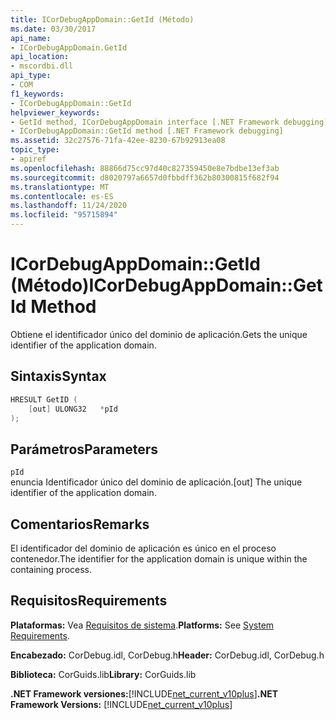 ```yaml
---
title: ICorDebugAppDomain::GetId (Método)
ms.date: 03/30/2017
api_name:
- ICorDebugAppDomain.GetId
api_location:
- mscordbi.dll
api_type:
- COM
f1_keywords:
- ICorDebugAppDomain::GetId
helpviewer_keywords:
- GetId method, ICorDebugAppDomain interface [.NET Framework debugging]
- ICorDebugAppDomain::GetId method [.NET Framework debugging]
ms.assetid: 32c27576-71fa-42ee-8230-67b92913ea08
topic_type:
- apiref
ms.openlocfilehash: 88866d75cc97d40c827359450e8e7bdbe13ef3ab
ms.sourcegitcommit: d8020797a6657d0fbbdff362b80300815f682f94
ms.translationtype: MT
ms.contentlocale: es-ES
ms.lasthandoff: 11/24/2020
ms.locfileid: "95715894"
---
```

# <a name="icordebugappdomaingetid-method"></a><span data-ttu-id="a0f83-102">ICorDebugAppDomain::GetId (Método)</span><span class="sxs-lookup"><span data-stu-id="a0f83-102">ICorDebugAppDomain::GetId Method</span></span>

<span data-ttu-id="a0f83-103">Obtiene el identificador único del dominio de aplicación.</span><span class="sxs-lookup"><span data-stu-id="a0f83-103">Gets the unique identifier of the application domain.</span></span>  
  
## <a name="syntax"></a><span data-ttu-id="a0f83-104">Sintaxis</span><span class="sxs-lookup"><span data-stu-id="a0f83-104">Syntax</span></span>  
  
```cpp  
HRESULT GetID (  
    [out] ULONG32   *pId  
);  
```  
  
## <a name="parameters"></a><span data-ttu-id="a0f83-105">Parámetros</span><span class="sxs-lookup"><span data-stu-id="a0f83-105">Parameters</span></span>  

 `pId`  
 <span data-ttu-id="a0f83-106">enuncia Identificador único del dominio de aplicación.</span><span class="sxs-lookup"><span data-stu-id="a0f83-106">[out] The unique identifier of the application domain.</span></span>  
  
## <a name="remarks"></a><span data-ttu-id="a0f83-107">Comentarios</span><span class="sxs-lookup"><span data-stu-id="a0f83-107">Remarks</span></span>  

 <span data-ttu-id="a0f83-108">El identificador del dominio de aplicación es único en el proceso contenedor.</span><span class="sxs-lookup"><span data-stu-id="a0f83-108">The identifier for the application domain is unique within the containing process.</span></span>  
  
## <a name="requirements"></a><span data-ttu-id="a0f83-109">Requisitos</span><span class="sxs-lookup"><span data-stu-id="a0f83-109">Requirements</span></span>  

 <span data-ttu-id="a0f83-110">**Plataformas:** Vea [Requisitos de sistema](../../get-started/system-requirements.md).</span><span class="sxs-lookup"><span data-stu-id="a0f83-110">**Platforms:** See [System Requirements](../../get-started/system-requirements.md).</span></span>  
  
 <span data-ttu-id="a0f83-111">**Encabezado:** CorDebug.idl, CorDebug.h</span><span class="sxs-lookup"><span data-stu-id="a0f83-111">**Header:** CorDebug.idl, CorDebug.h</span></span>  
  
 <span data-ttu-id="a0f83-112">**Biblioteca:** CorGuids.lib</span><span class="sxs-lookup"><span data-stu-id="a0f83-112">**Library:** CorGuids.lib</span></span>  
  
 <span data-ttu-id="a0f83-113">**.NET Framework versiones:**[!INCLUDE[net_current_v10plus](../../../../includes/net-current-v10plus-md.md)]</span><span class="sxs-lookup"><span data-stu-id="a0f83-113">**.NET Framework Versions:** [!INCLUDE[net_current_v10plus](../../../../includes/net-current-v10plus-md.md)]</span></span>
